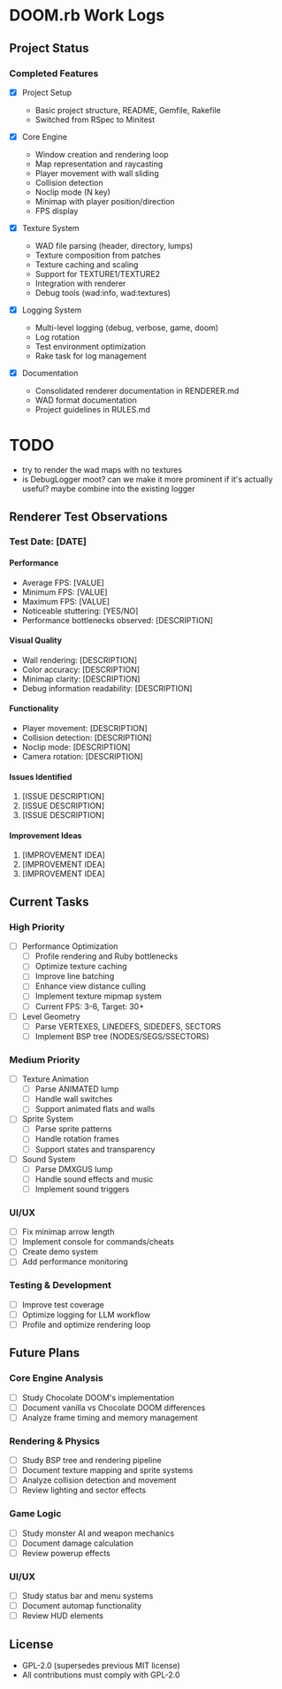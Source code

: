 # DOOM.rb Work Logs

## Project Status

### Completed Features
- [x] Project Setup
  - Basic project structure, README, Gemfile, Rakefile
  - Switched from RSpec to Minitest

- [x] Core Engine
  - Window creation and rendering loop
  - Map representation and raycasting
  - Player movement with wall sliding
  - Collision detection
  - Noclip mode (N key)
  - Minimap with player position/direction
  - FPS display

- [x] Texture System
  - WAD file parsing (header, directory, lumps)
  - Texture composition from patches
  - Texture caching and scaling
  - Support for TEXTURE1/TEXTURE2
  - Integration with renderer
  - Debug tools (wad:info, wad:textures)

- [x] Logging System
  - Multi-level logging (debug, verbose, game, doom)
  - Log rotation
  - Test environment optimization
  - Rake task for log management

- [x] Documentation
  - Consolidated renderer documentation in RENDERER.md
  - WAD format documentation
  - Project guidelines in RULES.md

# TODO

* try to render the wad maps with no textures
* is DebugLogger moot? can we make it more prominent if it's actually useful? maybe combine into the existing logger

## Renderer Test Observations

### Test Date: [DATE]

#### Performance
- Average FPS: [VALUE]
- Minimum FPS: [VALUE]
- Maximum FPS: [VALUE]
- Noticeable stuttering: [YES/NO]
- Performance bottlenecks observed: [DESCRIPTION]

#### Visual Quality
- Wall rendering: [DESCRIPTION]
- Color accuracy: [DESCRIPTION]
- Minimap clarity: [DESCRIPTION]
- Debug information readability: [DESCRIPTION]

#### Functionality
- Player movement: [DESCRIPTION]
- Collision detection: [DESCRIPTION]
- Noclip mode: [DESCRIPTION]
- Camera rotation: [DESCRIPTION]

#### Issues Identified
1. [ISSUE DESCRIPTION]
2. [ISSUE DESCRIPTION]
3. [ISSUE DESCRIPTION]

#### Improvement Ideas
1. [IMPROVEMENT IDEA]
2. [IMPROVEMENT IDEA]
3. [IMPROVEMENT IDEA]

## Current Tasks

### High Priority
- [ ] Performance Optimization
  - [ ] Profile rendering and Ruby bottlenecks
  - [ ] Optimize texture caching
  - [ ] Improve line batching
  - [ ] Enhance view distance culling
  - [ ] Implement texture mipmap system
  - [ ] Current FPS: 3-6, Target: 30+

- [ ] Level Geometry
  - [ ] Parse VERTEXES, LINEDEFS, SIDEDEFS, SECTORS
  - [ ] Implement BSP tree (NODES/SEGS/SSECTORS)

### Medium Priority
- [ ] Texture Animation
  - [ ] Parse ANIMATED lump
  - [ ] Handle wall switches
  - [ ] Support animated flats and walls

- [ ] Sprite System
  - [ ] Parse sprite patterns
  - [ ] Handle rotation frames
  - [ ] Support states and transparency

- [ ] Sound System
  - [ ] Parse DMXGUS lump
  - [ ] Handle sound effects and music
  - [ ] Implement sound triggers

### UI/UX
- [ ] Fix minimap arrow length
- [ ] Implement console for commands/cheats
- [ ] Create demo system
- [ ] Add performance monitoring

### Testing & Development
- [ ] Improve test coverage
- [ ] Optimize logging for LLM workflow
- [ ] Profile and optimize rendering loop

## Future Plans

### Core Engine Analysis
- [ ] Study Chocolate DOOM's implementation
- [ ] Document vanilla vs Chocolate DOOM differences
- [ ] Analyze frame timing and memory management

### Rendering & Physics
- [ ] Study BSP tree and rendering pipeline
- [ ] Document texture mapping and sprite systems
- [ ] Analyze collision detection and movement
- [ ] Review lighting and sector effects

### Game Logic
- [ ] Study monster AI and weapon mechanics
- [ ] Document damage calculation
- [ ] Review powerup effects

### UI/UX
- [ ] Study status bar and menu systems
- [ ] Document automap functionality
- [ ] Review HUD elements

## License
- GPL-2.0 (supersedes previous MIT license)
- All contributions must comply with GPL-2.0